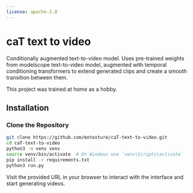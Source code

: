```yaml
---
license: apache-2.0
---
```

# caT text to video

Conditionally augmented text-to-video model. Uses pre-trained weights from modelscope text-to-video model, augmented with temporal conditioning transformers to extend generated clips and create a smooth transition between them.

This project was trained at home as a hobby.

## Installation

### Clone the Repository

```bash
git clone https://github.com/motexture/caT-text-to-video.git
cd caT-text-to-video
python3 -m venv venv
source venv/bin/activate  # On Windows use `venv\Scripts\activate`
pip install -r requirements.txt
python3 run.py
```

Visit the provided URL in your browser to interact with the interface and start generating videos.
